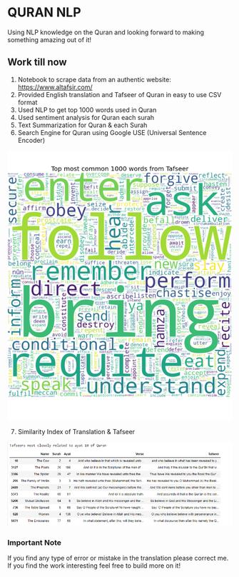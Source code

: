 # QURAN NLP

Using NLP knowledge on the Quran and looking forward to making something amazing out of it!

## Work till now

1. Notebook to scrape data from an authentic website: https://www.altafsir.com/
2. Provided English translation and Tafseer of Quran in easy to use CSV format
3. Used NLP to get top 1000 words used in Quran
4. Used sentiment analysis for Quran each surah
5. Text Summarization for Quran & each Surah
6. Search Engine for Quran using Google USE (Universal Sentence Encoder)

![Top 100 most common words](topmost.png)

7. Similarity Index of Translation & Tafseer

![Similarity Index](textrelation.png)

### Important Note

If you find any type of error or mistake in the translation please correct me. If you find the work interesting feel free to build more on it!

